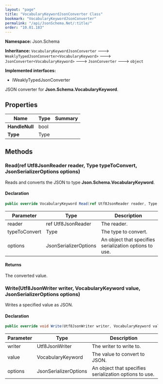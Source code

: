 ```yaml
---
layout: "page"
title: "VocabularyKeywordJsonConverter Class"
bookmark: "VocabularyKeywordJsonConverter"
permalink: "/api/JsonSchema.Net/:title/"
order: "10.01.183"
---
```

**Namespace:** Json.Schema

**Inheritance:**
`VocabularyKeywordJsonConverter`
 🡒 
`WeaklyTypedJsonConverter<VocabularyKeyword>`
 🡒 
`JsonConverter<VocabularyKeyword>`
 🡒 
`JsonConverter`
 🡒 
`object`

**Implemented interfaces:**

- IWeaklyTypedJsonConverter

JSON converter for **Json.Schema.VocabularyKeyword**.

## Properties

| Name | Type | Summary |
|---|---|---|
| **HandleNull** | bool |  |
| **Type** | Type |  |

## Methods

### Read(ref Utf8JsonReader reader, Type typeToConvert, JsonSerializerOptions options)

Reads and converts the JSON to type **Json.Schema.VocabularyKeyword**.

#### Declaration

```c#
public override VocabularyKeyword Read(ref Utf8JsonReader reader, Type typeToConvert, JsonSerializerOptions options)
```

| Parameter | Type | Description |
|---|---|---|
| reader | ref Utf8JsonReader | The reader. |
| typeToConvert | Type | The type to convert. |
| options | JsonSerializerOptions | An object that specifies serialization options to use. |


#### Returns

The converted value.

### Write(Utf8JsonWriter writer, VocabularyKeyword value, JsonSerializerOptions options)

Writes a specified value as JSON.

#### Declaration

```c#
public override void Write(Utf8JsonWriter writer, VocabularyKeyword value, JsonSerializerOptions options)
```

| Parameter | Type | Description |
|---|---|---|
| writer | Utf8JsonWriter | The writer to write to. |
| value | VocabularyKeyword | The value to convert to JSON. |
| options | JsonSerializerOptions | An object that specifies serialization options to use. |


